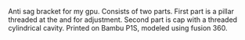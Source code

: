 Anti sag bracket for my gpu.
Consists of two parts. 
First part is a pillar threaded at the and for adjustment. 
Second part is cap with a threaded cylindrical cavity.
Printed on Bambu P1S, modeled using fusion 360.
